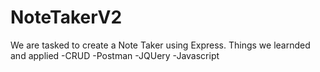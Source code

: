 # NoteTakerV2

We are tasked to create a Note Taker using Express. 
Things we learnded and applied
-CRUD
-Postman
-JQUery
-Javascript